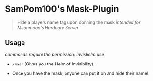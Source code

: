 # SamPom100's Mask-Plugin
> Hide a players name tag upon donning the mask
> *intended for Moonmoon's Hardcore Server*

## Usage
*commands require the permission: invishelm.use*
- `/mask`  (Gives you the Helm of Invisibility).

 - Once you have the mask, anyone can put it on and hide their name!
